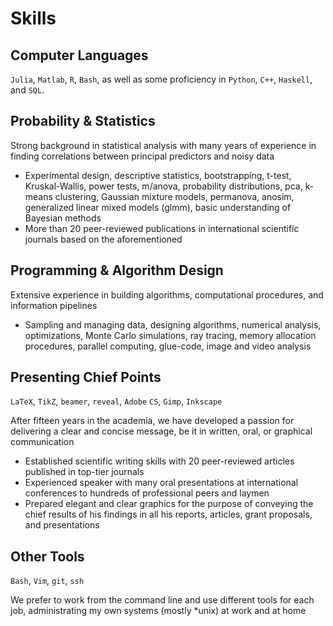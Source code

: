 # Skills

## Computer Languages

`Julia`, `Matlab`, `R`, `Bash`, as well as some proficiency in `Python`, `C++`, `Haskell`, and `SQL`.

## Probability & Statistics

Strong background in statistical analysis with many years of experience in finding correlations between principal predictors and noisy data

* Experimental design, descriptive statistics, bootstrapping, t-test, Kruskal-Wallis, power tests, m/anova, probability distributions, pca, k-means clustering, Gaussian mixture models, permanova, anosim, generalized linear mixed models (glmm), basic understanding of Bayesian methods
* More than 20 peer-reviewed publications in international scientific journals based on the aforementioned

## Programming & Algorithm Design

Extensive experience in building algorithms, computational procedures, and information pipelines

* Sampling and managing data, designing algorithms, numerical analysis, optimizations, Monte Carlo simulations, ray tracing, memory allocation procedures, parallel computing, glue-code, image and video analysis

## Presenting Chief Points

`LaTeX`, `TikZ`, `beamer`, `reveal`, `Adobe` `CS`, `Gimp`, `Inkscape`

After fifteen years in the academia, we have developed a passion for delivering a clear and concise message, be it in written, oral, or graphical communication

* Established scientific writing skills with 20 peer-reviewed articles published in top-tier journals
* Experienced speaker with many oral presentations at international conferences to hundreds of professional peers and laymen
* Prepared elegant and clear graphics for the purpose of conveying the chief results of his findings in all his reports, articles, grant proposals, and presentations

## Other Tools

`Bash`, `Vim`, `git`, `ssh`

We prefer to work from the command line and use different tools for each job, administrating my own systems (mostly \*unix) at work and at home
